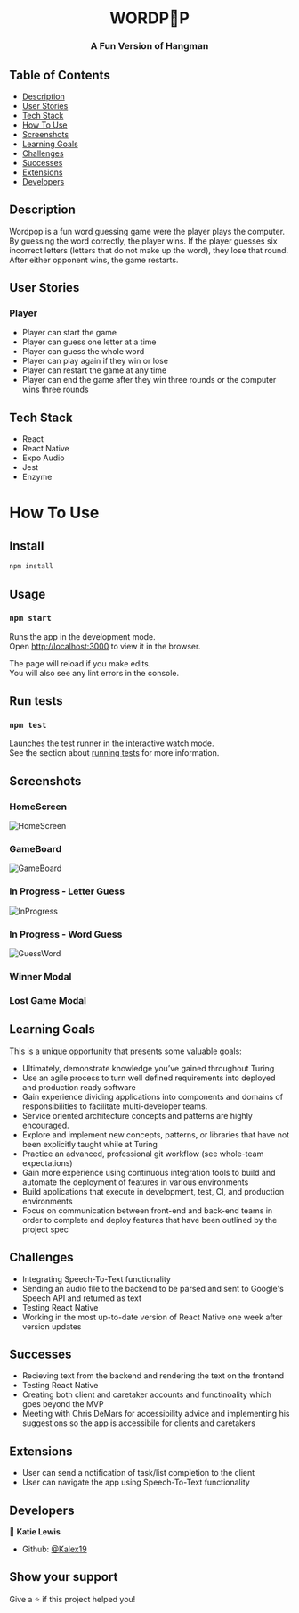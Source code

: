 <h1 align="center">WORDP🎈P</h1>

<h3 align="center">A Fun Version of Hangman</h3>


## Table of Contents
* [Description](#Description)
* [User Stories](#User-Stories)
* [Tech Stack](#Tech-Stack)
* [How To Use](#How-To-Use)
* [Screenshots](#Screenshots)
* [Learning Goals](#Learning-Goals)
* [Challenges](#Challenges)
* [Successes](#Successes)
* [Extensions](#Extensions)
* [Developers](#Developers)

## Description

 Wordpop is a fun word guessing game were the player plays the computer. By guessing the word correctly, the player wins. 
 If the player guesses six incorrect letters (letters that do not make up the word), they lose that round. 
 After either opponent wins, the game restarts.

## User Stories

### Player

* Player can start the game
* Player can guess one letter at a time
* Player can guess the whole word
* Player can play again if they win or lose
* Player can restart the game at any time
* Player can end the game after they win three rounds or the computer wins three rounds


## Tech Stack

* React
* React Native
* Expo Audio
* Jest
* Enzyme

# How To Use

## Install

```sh
npm install
```

## Usage

### `npm start`

Runs the app in the development mode.<br>
Open [http://localhost:3000](http://localhost:3000) to view it in the browser.

The page will reload if you make edits.<br>
You will also see any lint errors in the console.

## Run tests

### `npm test`

Launches the test runner in the interactive watch mode.<br>
See the section about [running tests](https://facebook.github.io/create-react-app/docs/running-tests) for more information.

## Screenshots

### HomeScreen

![HomeScreen](https://user-images.githubusercontent.com/39716292/66930602-1716b900-eff2-11e9-93a9-c0f1bcf7297d.PNG)

### GameBoard

![GameBoard](https://user-images.githubusercontent.com/39716292/66930664-2bf34c80-eff2-11e9-9d8c-903a55561a16.PNG)

### In Progress - Letter Guess

![InProgress](https://user-images.githubusercontent.com/39716292/66930743-43323a00-eff2-11e9-8b60-52497887c5c6.PNG)

### In Progress - Word Guess

![GuessWord](https://user-images.githubusercontent.com/39716292/66930753-475e5780-eff2-11e9-9bd7-b66a52e6edb4.PNG)

### Winner Modal


### Lost Game Modal



## Learning Goals

This is a unique opportunity that presents some valuable goals:

* Ultimately, demonstrate knowledge you’ve gained throughout Turing
* Use an agile process to turn well defined requirements into deployed and production ready software
* Gain experience dividing applications into components and domains of responsibilities to facilitate multi-developer teams. 
* Service oriented architecture concepts and patterns are highly encouraged.
* Explore and implement new concepts, patterns, or libraries that have not been explicitly taught while at Turing
* Practice an advanced, professional git workflow (see whole-team expectations)
* Gain more experience using continuous integration tools to build and automate the deployment of features in various environments
* Build applications that execute in development, test, CI, and production environments
* Focus on communication between front-end and back-end teams in order to complete and deploy features that have been outlined by the project spec

## Challenges

* Integrating Speech-To-Text functionality
* Sending an audio file to the backend to be parsed and sent to Google's Speech API and returned as text
* Testing React Native
* Working in the most up-to-date version of React Native one week after version updates

## Successes

* Recieving text from the backend and rendering the text on the frontend
* Testing React Native
* Creating both client and caretaker accounts and functinoality which goes beyond the MVP
* Meeting with Chris DeMars for accessibility advice and implementing his suggestions so the app is accessibile for clients and caretakers

## Extensions

* User can send a notification of task/list completion to the client
* User can navigate the app using Speech-To-Text functionality

## Developers

👤 **Katie Lewis**

* Github: [@Kalex19](https://github.com/Kalex19)


## Show your support

Give a ⭐️ if this project helped you!


